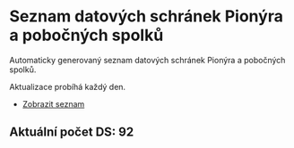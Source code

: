 # Seznam datových schránek Pionýra a pobočných spolků

Automaticky generovaný seznam datových schránek Pionýra a pobočných spolků.

Aktualizace probíhá každý den.

- [Zobrazit seznam](datovky.csv)

## Aktuální počet DS: 92
